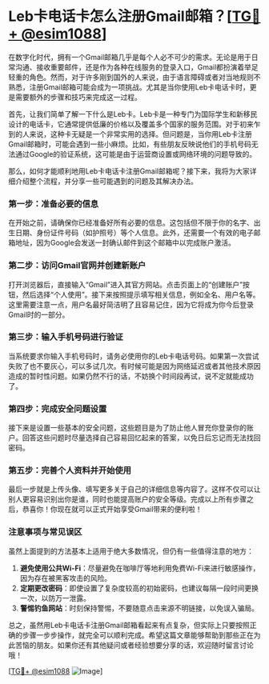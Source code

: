 # Leb卡电话卡怎么注册Gmail邮箱？[[TG💪+ @esim1088](https://t.me/s/esim1088)]

在数字化时代，拥有一个Gmail邮箱几乎是每个人必不可少的需求。无论是用于日常沟通、接收重要邮件，还是作为各种在线服务的登录入口，Gmail都扮演着举足轻重的角色。然而，对于许多刚到国外的人来说，由于语言障碍或者对当地规则不熟悉，注册Gmail邮箱可能会成为一项挑战。尤其是当你使用Leb卡电话卡时，更是需要额外的步骤和技巧来完成这一过程。

首先，让我们简单了解一下什么是Leb卡。Leb卡是一种专门为国际学生和新移民设计的电话卡，它通常提供低廉的价格以及覆盖多个国家的服务范围。对于初来乍到的人来说，这种卡无疑是一个非常实用的选择。但问题是，当你用Leb卡注册Gmail邮箱时，可能会遇到一些小麻烦。比如，有些朋友反映说他们的手机号码无法通过Google的验证系统，这可能是由于运营商设置或网络环境的问题导致的。

那么，如何才能顺利地用Leb卡电话卡注册Gmail邮箱呢？接下来，我将为大家详细介绍整个流程，并分享一些可能遇到的问题及其解决办法。

### 第一步：准备必要的信息

在开始之前，请确保你已经准备好所有必要的信息。这包括但不限于你的名字、出生日期、身份证件号码（如护照号）等个人信息。此外，还需要一个有效的电子邮箱地址，因为Google会发送一封确认邮件到这个邮箱中以完成账户激活。

### 第二步：访问Gmail官网并创建新账户

打开浏览器后，直接输入“Gmail”进入其官方网站。点击页面上的“创建账户”按钮，然后选择“个人使用”。接下来按照提示填写相关信息，例如全名、用户名等。这里需要注意一点，用户名最好简洁明了且容易记住，因为它将成为你今后登录Gmail时的一部分。

### 第三步：输入手机号码进行验证

当系统要求你输入手机号码时，请务必使用你的Leb卡电话号码。如果第一次尝试失败了也不要灰心，可以多试几次。有时候可能是因为网络延迟或者其他技术原因造成的暂时性问题。如果仍然不行的话，不妨换个时间段再试，说不定就能成功了。

### 第四步：完成安全问题设置

接下来是设置一些基本的安全问题，这些题目是为了防止他人冒充你登录你的账户。回答这些问题时尽量选择自己容易回忆起来的答案，以免日后忘记而无法找回密码。

### 第五步：完善个人资料并开始使用

最后一步就是上传头像、填写更多关于自己的详细信息等内容了。这样不仅可以让别人更容易识别出你是谁，同时也能提高账户的安全等级。完成以上所有步骤之后，恭喜你！你现在就可以正式开始享受Gmail带来的便利啦！

### 注意事项与常见误区

虽然上面提到的方法基本上适用于绝大多数情况，但仍有一些值得注意的地方：

1. **避免使用公共Wi-Fi**：尽量避免在咖啡厅等地利用免费Wi-Fi来进行敏感操作，因为存在被黑客攻击的风险。
2. **定期更改密码**：即使设置了复杂度较高的初始密码，也建议每隔一段时间更换一次，以防万一泄露。
3. **警惕钓鱼网站**：时刻保持警惕，不要随意点击来源不明链接，以免误入骗局。

总之，虽然用Leb卡电话卡注册Gmail邮箱看起来有点复杂，但实际上只要按照正确的步骤一步步操作，就完全可以顺利完成。希望这篇文章能够帮助到那些正在为此苦恼的朋友。如果你还有其他疑问或者经验想要分享的话，欢迎随时留言讨论哦！

[[TG💪+ @esim1088](https://t.me/s/esim1088) ![Image](https://i.postimg.cc/4NQfJmqS/Snipaste-2025-05-13-00-14-12.png)]